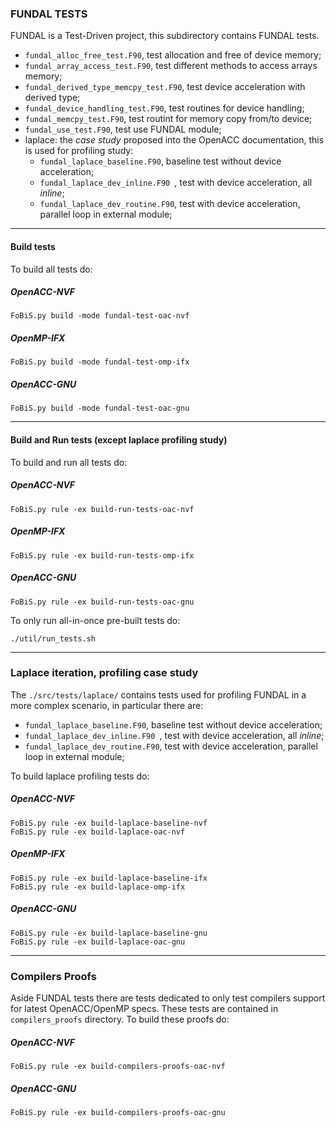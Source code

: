 ### FUNDAL TESTS

FUNDAL is a Test-Driven project, this subdirectory contains FUNDAL tests.

+ `fundal_alloc_free_test.F90`, test allocation and free of device memory;
+ `fundal_array_access_test.F90`, test different methods to access arrays memory;
+ `fundal_derived_type_memcpy_test.F90`, test device acceleration with derived type;
+ `fundal_device_handling_test.F90`, test routines for device handling;
+ `fundal_memcpy_test.F90`, test routint for memory copy from/to device;
+ `fundal_use_test.F90`, test use FUNDAL module;
+ laplace: the *case study* proposed into the OpenACC documentation, this is used for profiling study:
  - `fundal_laplace_baseline.F90`, baseline test without device acceleration;
  - `fundal_laplace_dev_inline.F90 `, test with device acceleration, all *inline*;
  - `fundal_laplace_dev_routine.F90`, test with device acceleration, parallel loop in external module;

---
#### Build tests

To build all tests do:

##### OpenACC-NVF
```shell
FoBiS.py build -mode fundal-test-oac-nvf
```

##### OpenMP-IFX
```shell
FoBiS.py build -mode fundal-test-omp-ifx
```

##### OpenACC-GNU
```shell
FoBiS.py build -mode fundal-test-oac-gnu
```

---
#### Build and Run tests (except laplace profiling study)

To build and run all tests do:

##### OpenACC-NVF
```shell
FoBiS.py rule -ex build-run-tests-oac-nvf
```

##### OpenMP-IFX
```shell
FoBiS.py rule -ex build-run-tests-omp-ifx
```

##### OpenACC-GNU
```shell
FoBiS.py rule -ex build-run-tests-oac-gnu
```

To only run all-in-once pre-built tests  do:
```shell
./util/run_tests.sh
```

---
### Laplace iteration, profiling case study
The `./src/tests/laplace/` contains tests used for profiling FUNDAL in a more complex scenario, in particular there are:
- `fundal_laplace_baseline.F90`, baseline test without device acceleration;
- `fundal_laplace_dev_inline.F90 `, test with device acceleration, all *inline*;
- `fundal_laplace_dev_routine.F90`, test with device acceleration, parallel loop in external module;

To build laplace profiling tests do:

##### OpenACC-NVF
```shell
FoBiS.py rule -ex build-laplace-baseline-nvf
FoBiS.py rule -ex build-laplace-oac-nvf
```

##### OpenMP-IFX
```shell
FoBiS.py rule -ex build-laplace-baseline-ifx
FoBiS.py rule -ex build-laplace-omp-ifx
```

##### OpenACC-GNU
```shell
FoBiS.py rule -ex build-laplace-baseline-gnu
FoBiS.py rule -ex build-laplace-oac-gnu
```

---
### Compilers Proofs
Aside FUNDAL tests there are tests dedicated to only test compilers support for latest OpenACC/OpenMP specs. These tests are contained in
`compilers_proofs` directory. To build these proofs do:

##### OpenACC-NVF
```shell
FoBiS.py rule -ex build-compilers-proofs-oac-nvf
```

##### OpenACC-GNU
```shell
FoBiS.py rule -ex build-compilers-proofs-oac-gnu
```

